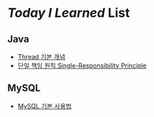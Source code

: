 # *Today I Learned* List
## Java 
- [Thread 기본 개념](https://github.com/coolLemonade/TIL/blob/main/Java/Thread%20%EA%B0%9C%EB%85%90.md#thread-%EA%B8%B0%EB%B3%B8-%EA%B0%9C%EB%85%90)
- [단일 책임 원칙 Single-Responsibility Principle](https://github.com/coolLemonade/TIL/blob/main/Java/%EB%8B%A8%EC%9D%BC%20%EC%B1%85%EC%9E%84%20%EC%9B%90%EC%B9%99%20Single-Responsibility%20Principle.md)
## MySQL
- [MySQL 기본 사용법](https://github.com/coolLemonade/TIL/blob/main/MySQL/MySQL%20%EA%B8%B0%EB%B3%B8%20%EC%82%AC%EC%9A%A9%EB%B2%95.md)
